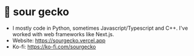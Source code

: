 # 🦎 sour gecko
- I mostly code in Python, sometimes Javascript/Typescript and C++. I've worked with web frameworks like Next.js.
- Website: https://sourgecko.vercel.app
- Ko-fi: https://ko-fi.com/sourgecko
